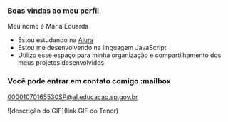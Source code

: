 ### Boas vindas ao meu perfil 

Meu nome é Maria Eduarda 

- Estou estudando na [Alura](https://www.alura.com.br)
- Estou me desenvolvendo na linguagem JavaScript
- Utilizo esse espaço para minha organização e compartilhamento dos meus projetos desenvolvidos

### Você pode entrar em contato comigo :mailbox

00001070165530SP@al.educacao.sp.gov.br

![descrição do GIF](link GIF do Tenor)
